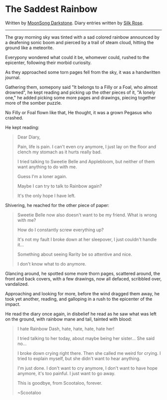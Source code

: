 # The Saddest Rainbow

Written by [MoonSong Darkstone](https://www.fimfiction.net/user/612265/MoonSong+Darkstone).
Diary entries written by [Silk Rose](https://www.fimfiction.net/user/237915/Silk+Rose).

***

The gray morning sky was tinted with a sad colored rainbow announced by a deafening sonic boom and pierced by a trail of steam cloud, hitting the ground like a meteorite.

Everypony wondered what could it be, whomever could, rushed to the epicenter, following their morbid curiosity.

As they approached some torn pages fell from the sky, it was a handwritten journal. 

Gathering them, somepony said "It belongs to a Filly or a Foal, who almost drowned", he kept reading and picking up the other pieces of it, "A lonely one," he added picking some more pages and drawings, piecing together more of the somber puzzle.

No Filly or Foal flown like that, He thought, it was a grown Pegasus who crashed.

He kept reading:

> Dear Diary,
>
> Pain, life is pain. I can't even cry anymore, I just lay on the floor and clench my stomach as it hurts really bad.
>
> I tried talking to Sweetie Belle and Applebloom, but neither of them want anything to do with me.
>
> Guess I'm a loner again.
>
> Maybe I can try to talk to Rainbow again?
>
> It's the only hope I have left.

Shivering, he reached for the other piece of paper:

> Sweetie Belle now also doesn't want to be my friend. What is wrong with me?
>
> How do I constantly screw everything up?
>
> It's not my fault I broke down at her sleepover, I just couldn't handle it…
>
> Something about seeing Rarity be so attentive and nice.
>
> I don't know what to do anymore.

Glancing around, he spotted some more thorn pages, scattered around, the front and back covers, with a few drawings, now all defaced, scribbled over, vandalized.

Approaching and looking for more, before the wind dragged them away, he took yet another, reading, and galloping in a rush to the epicenter of the impact.

He read the diary once again, in disbelief he read as he saw what was left on the ground, with rainbow mane and tail, tainted with blood:

> I hate Rainbow Dash, hate, hate, hate, hate her!
>
> I tried talking to her today, about maybe being her sister… She said no…
>
> I broke down crying right there. Then she called me weird for crying. I tried to explain myself, but she didn't want to hear anything.
>
> I'm just done. I don't want to cry anymore, I don't want to have hope anymore, it's too painful. I just want to go away.
>
> This is goodbye, from Scootaloo, forever.
>
> ~Scootaloo
